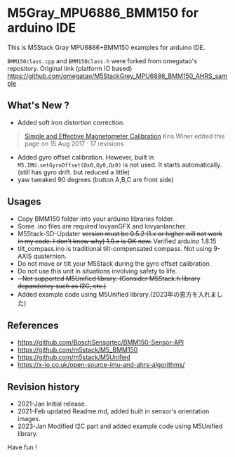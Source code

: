 # M5Gray_MPU6886_BMM150 for arduino IDE

This is M5Stack Gray MPU6886+BMM150 examples for arduino IDE.

`BMM150class.cpp` and `BMM150class.h` were forked from omegatao's repository. Original link (platform IO based)
https://github.com/omegatao/M5StackGrey_MPU6886_BMM150_AHRS_sample

## What's New ?
- Added soft iron distortion correction.
>[Simple and Effective Magnetometer Calibration](https://github.com/kriswiner/MPU6050/wiki/Simple-and-Effective-Magnetometer-Calibration)
>Kris Winer edited this page on 15 Aug 2017 · 17 revisions

- Added gyro offset calibration. However, built in `M5.IMU.setGyroOffset(Ωx0,Ωy0,Ωz0)` is not used.
  It starts automatically. (still has gyro drift. but reduced a little)
- yaw tweaked 90 degrees (button A,B,C are front side)

## Usages
- Copy BMM150 folder into your arduino libraries folder.
- Some .ino files are required lovyanGFX and lovyanlancher.
- M5Stack-SD-Updater ~~version must be 0.5.2 (1.x or higher will not work in my code. I don't know why) 1.0.x is OK now.~~ Verified arduino 1.8.15
- tilt_compass.ino is traditional tilt-compensated compass. Not using 9-AXIS quaternion.
- Do not move or tilt your M5Stack during the gyro offset calibration.
- Do not use this unit in situations involving safety to life.
- ~~- Not supported M5Unified library. (Consider M5Stack.h library depandency such as I2C, etc.)~~
- Added example code using M5Unified library.(2023年の恵方を入れました)

## References
- https://github.com/BoschSensortec/BMM150-Sensor-API
- https://github.com/m5stack/M5_BMM150
- https://github.com/m5stack/M5Unified
- https://x-io.co.uk/open-source-imu-and-ahrs-algorithms/

## Revision history
- 2021-Jan Initial release.
- 2021-Feb updated Readme.md, added built in sensor's orientation images.
- 2023-Jan Modified I2C part and added example code using M5Unified library.

Have fun !
